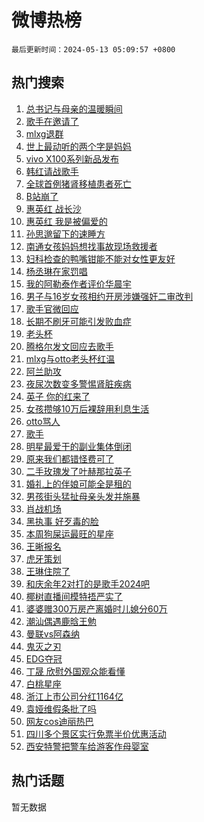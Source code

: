 # 微博热榜

`最后更新时间：2024-05-13 05:09:57 +0800`

## 热门搜索

1. [总书记与母亲的温暖瞬间](https://m.weibo.cn/search?containerid=100103type%3D1%26t%3D10%26q%3D%23%E6%80%BB%E4%B9%A6%E8%AE%B0%E4%B8%8E%E6%AF%8D%E4%BA%B2%E7%9A%84%E6%B8%A9%E6%9A%96%E7%9E%AC%E9%97%B4%23&stream_entry_id=51&isnewpage=1&extparam=seat%3D1%26cate%3D10103%26dgr%3D0%26stream_entry_id%3D51%26filter_type%3Drealtimehot%26q%3D%2523%25E6%2580%25BB%25E4%25B9%25A6%25E8%25AE%25B0%25E4%25B8%258E%25E6%25AF%258D%25E4%25BA%25B2%25E7%259A%2584%25E6%25B8%25A9%25E6%259A%2596%25E7%259E%25AC%25E9%2597%25B4%2523%26c_type%3D51%26pos%3D0%26display_time%3D1715548196%26pre_seqid%3D1715548196331016531175)
1. [歌手在邀请了](https://m.weibo.cn/search?containerid=100103type%3D1%26t%3D10%26q%3D%23%E6%AD%8C%E6%89%8B%E5%9C%A8%E9%82%80%E8%AF%B7%E4%BA%86%23&stream_entry_id=31&isnewpage=1&extparam=seat%3D1%26lcate%3D5001%26dgr%3D0%26pos%3D0%26q%3D%2523%25E6%25AD%258C%25E6%2589%258B%25E5%259C%25A8%25E9%2582%2580%25E8%25AF%25B7%25E4%25BA%2586%2523%26c_type%3D31%26filter_type%3Drealtimehot%26realpos%3D1%26flag%3D16%26stream_entry_id%3D31%26band_rank%3D1%26cate%3D5001%26display_time%3D1715548196%26pre_seqid%3D1715548196331016531175)
1. [mlxg退群](https://m.weibo.cn/search?containerid=100103type%3D1%26t%3D10%26q%3Dmlxg%E9%80%80%E7%BE%A4&stream_entry_id=31&isnewpage=1&extparam=seat%3D1%26lcate%3D5001%26dgr%3D0%26pos%3D1%26q%3Dmlxg%25E9%2580%2580%25E7%25BE%25A4%26c_type%3D31%26filter_type%3Drealtimehot%26realpos%3D2%26flag%3D2%26stream_entry_id%3D31%26band_rank%3D2%26cate%3D5001%26display_time%3D1715548196%26pre_seqid%3D1715548196331016531175)
1. [世上最动听的两个字是妈妈](https://m.weibo.cn/search?containerid=100103type%3D1%26t%3D10%26q%3D%23%E4%B8%96%E4%B8%8A%E6%9C%80%E5%8A%A8%E5%90%AC%E7%9A%84%E4%B8%A4%E4%B8%AA%E5%AD%97%E6%98%AF%E5%A6%88%E5%A6%88%23&stream_entry_id=31&isnewpage=1&extparam=seat%3D1%26lcate%3D5001%26dgr%3D0%26pos%3D2%26q%3D%2523%25E4%25B8%2596%25E4%25B8%258A%25E6%259C%2580%25E5%258A%25A8%25E5%2590%25AC%25E7%259A%2584%25E4%25B8%25A4%25E4%25B8%25AA%25E5%25AD%2597%25E6%2598%25AF%25E5%25A6%2588%25E5%25A6%2588%2523%26c_type%3D31%26filter_type%3Drealtimehot%26realpos%3D3%26flag%3D0%26stream_entry_id%3D31%26band_rank%3D3%26cate%3D5001%26display_time%3D1715548196%26pre_seqid%3D1715548196331016531175)
1. [vivo X100系列新品发布](https://m.weibo.cn/search?containerid=100103type%3D1%26t%3D10%26q%3Dvivo+X100%E7%B3%BB%E5%88%97%E6%96%B0%E5%93%81%E5%8F%91%E5%B8%83&stream_entry_id=31&isnewpage=1&extparam=seat%3D1%26lcate%3D5001%26filter_type%3Drealtimehot%26q%3Dvivo%2520X100%25E7%25B3%25BB%25E5%2588%2597%25E6%2596%25B0%25E5%2593%2581%25E5%258F%2591%25E5%25B8%2583%26c_type%3D31%26band_rank%3D4%26cate%3D5001%26is_ad_pos%3D1%26dgr%3D0%26stream_entry_id%3D31%26adid%3D236180%26pos%3D3%26display_time%3D1715548196%26pre_seqid%3D1715548196331016531175)
1. [韩红请战歌手](https://m.weibo.cn/search?containerid=100103type%3D1%26t%3D10%26q%3D%E9%9F%A9%E7%BA%A2%E8%AF%B7%E6%88%98%E6%AD%8C%E6%89%8B&stream_entry_id=31&isnewpage=1&extparam=seat%3D1%26lcate%3D5001%26dgr%3D0%26pos%3D4%26q%3D%25E9%259F%25A9%25E7%25BA%25A2%25E8%25AF%25B7%25E6%2588%2598%25E6%25AD%258C%25E6%2589%258B%26c_type%3D31%26filter_type%3Drealtimehot%26realpos%3D4%26flag%3D16%26stream_entry_id%3D31%26band_rank%3D4%26cate%3D5001%26display_time%3D1715548196%26pre_seqid%3D1715548196331016531175)
1. [全球首例猪肾移植患者死亡](https://m.weibo.cn/search?containerid=100103type%3D1%26t%3D10%26q%3D%23%E5%85%A8%E7%90%83%E9%A6%96%E4%BE%8B%E7%8C%AA%E8%82%BE%E7%A7%BB%E6%A4%8D%E6%82%A3%E8%80%85%E6%AD%BB%E4%BA%A1%23&stream_entry_id=31&isnewpage=1&extparam=seat%3D1%26lcate%3D5001%26dgr%3D0%26pos%3D5%26q%3D%2523%25E5%2585%25A8%25E7%2590%2583%25E9%25A6%2596%25E4%25BE%258B%25E7%258C%25AA%25E8%2582%25BE%25E7%25A7%25BB%25E6%25A4%258D%25E6%2582%25A3%25E8%2580%2585%25E6%25AD%25BB%25E4%25BA%25A1%2523%26c_type%3D31%26filter_type%3Drealtimehot%26realpos%3D5%26flag%3D2%26stream_entry_id%3D31%26band_rank%3D5%26cate%3D5001%26display_time%3D1715548196%26pre_seqid%3D1715548196331016531175)
1. [B站崩了](https://m.weibo.cn/search?containerid=100103type%3D1%26t%3D10%26q%3DB%E7%AB%99%E5%B4%A9%E4%BA%86&stream_entry_id=31&isnewpage=1&extparam=seat%3D1%26lcate%3D5001%26dgr%3D0%26pos%3D6%26q%3DB%25E7%25AB%2599%25E5%25B4%25A9%25E4%25BA%2586%26c_type%3D31%26filter_type%3Drealtimehot%26realpos%3D6%26flag%3D0%26stream_entry_id%3D31%26band_rank%3D6%26cate%3D5001%26display_time%3D1715548196%26pre_seqid%3D1715548196331016531175)
1. [惠英红 战长沙](https://m.weibo.cn/search?containerid=100103type%3D1%26t%3D10%26q%3D%E6%83%A0%E8%8B%B1%E7%BA%A2+%E6%88%98%E9%95%BF%E6%B2%99&stream_entry_id=31&isnewpage=1&extparam=seat%3D1%26lcate%3D5001%26dgr%3D0%26pos%3D7%26q%3D%25E6%2583%25A0%25E8%258B%25B1%25E7%25BA%25A2%2520%25E6%2588%2598%25E9%2595%25BF%25E6%25B2%2599%26c_type%3D31%26filter_type%3Drealtimehot%26realpos%3D7%26flag%3D2%26stream_entry_id%3D31%26band_rank%3D7%26cate%3D5001%26display_time%3D1715548196%26pre_seqid%3D1715548196331016531175)
1. [惠英红 我是被偏爱的](https://m.weibo.cn/search?containerid=100103type%3D1%26t%3D10%26q%3D%E6%83%A0%E8%8B%B1%E7%BA%A2+%E6%88%91%E6%98%AF%E8%A2%AB%E5%81%8F%E7%88%B1%E7%9A%84&stream_entry_id=31&isnewpage=1&extparam=seat%3D1%26lcate%3D5001%26dgr%3D0%26pos%3D8%26q%3D%25E6%2583%25A0%25E8%258B%25B1%25E7%25BA%25A2%2520%25E6%2588%2591%25E6%2598%25AF%25E8%25A2%25AB%25E5%2581%258F%25E7%2588%25B1%25E7%259A%2584%26c_type%3D31%26filter_type%3Drealtimehot%26realpos%3D8%26flag%3D2%26stream_entry_id%3D31%26band_rank%3D8%26cate%3D5001%26display_time%3D1715548196%26pre_seqid%3D1715548196331016531175)
1. [孙思邈留下的速睡方](https://m.weibo.cn/search?containerid=100103type%3D1%26t%3D10%26q%3D%23%E5%AD%99%E6%80%9D%E9%82%88%E7%95%99%E4%B8%8B%E7%9A%84%E9%80%9F%E7%9D%A1%E6%96%B9%23&stream_entry_id=31&isnewpage=1&extparam=seat%3D1%26lcate%3D5001%26dgr%3D0%26pos%3D9%26q%3D%2523%25E5%25AD%2599%25E6%2580%259D%25E9%2582%2588%25E7%2595%2599%25E4%25B8%258B%25E7%259A%2584%25E9%2580%259F%25E7%259D%25A1%25E6%2596%25B9%2523%26c_type%3D31%26filter_type%3Drealtimehot%26realpos%3D9%26flag%3D0%26stream_entry_id%3D31%26band_rank%3D9%26cate%3D5001%26display_time%3D1715548196%26pre_seqid%3D1715548196331016531175)
1. [南通女孩妈妈想找事故现场救援者](https://m.weibo.cn/search?containerid=100103type%3D1%26t%3D10%26q%3D%23%E5%8D%97%E9%80%9A%E5%A5%B3%E5%AD%A9%E5%A6%88%E5%A6%88%E6%83%B3%E6%89%BE%E4%BA%8B%E6%95%85%E7%8E%B0%E5%9C%BA%E6%95%91%E6%8F%B4%E8%80%85%23&stream_entry_id=31&isnewpage=1&extparam=seat%3D1%26lcate%3D5001%26dgr%3D0%26pos%3D10%26q%3D%2523%25E5%258D%2597%25E9%2580%259A%25E5%25A5%25B3%25E5%25AD%25A9%25E5%25A6%2588%25E5%25A6%2588%25E6%2583%25B3%25E6%2589%25BE%25E4%25BA%258B%25E6%2595%2585%25E7%258E%25B0%25E5%259C%25BA%25E6%2595%2591%25E6%258F%25B4%25E8%2580%2585%2523%26c_type%3D31%26filter_type%3Drealtimehot%26realpos%3D10%26flag%3D32768%26stream_entry_id%3D31%26band_rank%3D10%26cate%3D5001%26display_time%3D1715548196%26pre_seqid%3D1715548196331016531175)
1. [妇科检查的鸭嘴钳能不能对女性更友好](https://m.weibo.cn/search?containerid=100103type%3D1%26t%3D10%26q%3D%23%E5%A6%87%E7%A7%91%E6%A3%80%E6%9F%A5%E7%9A%84%E9%B8%AD%E5%98%B4%E9%92%B3%E8%83%BD%E4%B8%8D%E8%83%BD%E5%AF%B9%E5%A5%B3%E6%80%A7%E6%9B%B4%E5%8F%8B%E5%A5%BD%23&stream_entry_id=31&isnewpage=1&extparam=seat%3D1%26lcate%3D5001%26dgr%3D0%26pos%3D11%26q%3D%2523%25E5%25A6%2587%25E7%25A7%2591%25E6%25A3%2580%25E6%259F%25A5%25E7%259A%2584%25E9%25B8%25AD%25E5%2598%25B4%25E9%2592%25B3%25E8%2583%25BD%25E4%25B8%258D%25E8%2583%25BD%25E5%25AF%25B9%25E5%25A5%25B3%25E6%2580%25A7%25E6%259B%25B4%25E5%258F%258B%25E5%25A5%25BD%2523%26c_type%3D31%26filter_type%3Drealtimehot%26realpos%3D11%26flag%3D2%26stream_entry_id%3D31%26band_rank%3D11%26cate%3D5001%26display_time%3D1715548196%26pre_seqid%3D1715548196331016531175)
1. [杨丞琳在家罚唱](https://m.weibo.cn/search?containerid=100103type%3D1%26t%3D10%26q%3D%23%E6%9D%A8%E4%B8%9E%E7%90%B3%E5%9C%A8%E5%AE%B6%E7%BD%9A%E5%94%B1%23&stream_entry_id=31&isnewpage=1&extparam=seat%3D1%26lcate%3D5001%26dgr%3D0%26pos%3D12%26q%3D%2523%25E6%259D%25A8%25E4%25B8%259E%25E7%2590%25B3%25E5%259C%25A8%25E5%25AE%25B6%25E7%25BD%259A%25E5%2594%25B1%2523%26c_type%3D31%26filter_type%3Drealtimehot%26realpos%3D12%26flag%3D2%26stream_entry_id%3D31%26band_rank%3D12%26cate%3D5001%26display_time%3D1715548196%26pre_seqid%3D1715548196331016531175)
1. [我的阿勒泰作者评价华晨宇](https://m.weibo.cn/search?containerid=100103type%3D1%26t%3D10%26q%3D%E6%88%91%E7%9A%84%E9%98%BF%E5%8B%92%E6%B3%B0%E4%BD%9C%E8%80%85%E8%AF%84%E4%BB%B7%E5%8D%8E%E6%99%A8%E5%AE%87&stream_entry_id=31&isnewpage=1&extparam=seat%3D1%26lcate%3D5001%26dgr%3D0%26pos%3D13%26q%3D%25E6%2588%2591%25E7%259A%2584%25E9%2598%25BF%25E5%258B%2592%25E6%25B3%25B0%25E4%25BD%259C%25E8%2580%2585%25E8%25AF%2584%25E4%25BB%25B7%25E5%258D%258E%25E6%2599%25A8%25E5%25AE%2587%26c_type%3D31%26filter_type%3Drealtimehot%26realpos%3D13%26flag%3D2%26stream_entry_id%3D31%26band_rank%3D13%26cate%3D5001%26display_time%3D1715548196%26pre_seqid%3D1715548196331016531175)
1. [男子与16岁女孩相约开房涉嫌强奸二审改判](https://m.weibo.cn/search?containerid=100103type%3D1%26t%3D10%26q%3D%23%E7%94%B7%E5%AD%90%E4%B8%8E16%E5%B2%81%E5%A5%B3%E5%AD%A9%E7%9B%B8%E7%BA%A6%E5%BC%80%E6%88%BF%E6%B6%89%E5%AB%8C%E5%BC%BA%E5%A5%B8%E4%BA%8C%E5%AE%A1%E6%94%B9%E5%88%A4%23&stream_entry_id=31&isnewpage=1&extparam=seat%3D1%26lcate%3D5001%26dgr%3D0%26pos%3D14%26q%3D%2523%25E7%2594%25B7%25E5%25AD%2590%25E4%25B8%258E16%25E5%25B2%2581%25E5%25A5%25B3%25E5%25AD%25A9%25E7%259B%25B8%25E7%25BA%25A6%25E5%25BC%2580%25E6%2588%25BF%25E6%25B6%2589%25E5%25AB%258C%25E5%25BC%25BA%25E5%25A5%25B8%25E4%25BA%258C%25E5%25AE%25A1%25E6%2594%25B9%25E5%2588%25A4%2523%26c_type%3D31%26filter_type%3Drealtimehot%26realpos%3D14%26flag%3D0%26stream_entry_id%3D31%26band_rank%3D14%26cate%3D5001%26display_time%3D1715548196%26pre_seqid%3D1715548196331016531175)
1. [歌手官微回应](https://m.weibo.cn/search?containerid=100103type%3D1%26t%3D10%26q%3D%E6%AD%8C%E6%89%8B%E5%AE%98%E5%BE%AE%E5%9B%9E%E5%BA%94&stream_entry_id=31&isnewpage=1&extparam=seat%3D1%26lcate%3D5001%26dgr%3D0%26pos%3D15%26q%3D%25E6%25AD%258C%25E6%2589%258B%25E5%25AE%2598%25E5%25BE%25AE%25E5%259B%259E%25E5%25BA%2594%26c_type%3D31%26filter_type%3Drealtimehot%26realpos%3D15%26flag%3D0%26stream_entry_id%3D31%26band_rank%3D15%26cate%3D5001%26display_time%3D1715548196%26pre_seqid%3D1715548196331016531175)
1. [长期不刷牙可能引发败血症](https://m.weibo.cn/search?containerid=100103type%3D1%26t%3D10%26q%3D%23%E9%95%BF%E6%9C%9F%E4%B8%8D%E5%88%B7%E7%89%99%E5%8F%AF%E8%83%BD%E5%BC%95%E5%8F%91%E8%B4%A5%E8%A1%80%E7%97%87%23&stream_entry_id=31&isnewpage=1&extparam=seat%3D1%26lcate%3D5001%26dgr%3D0%26pos%3D16%26q%3D%2523%25E9%2595%25BF%25E6%259C%259F%25E4%25B8%258D%25E5%2588%25B7%25E7%2589%2599%25E5%258F%25AF%25E8%2583%25BD%25E5%25BC%2595%25E5%258F%2591%25E8%25B4%25A5%25E8%25A1%2580%25E7%2597%2587%2523%26c_type%3D31%26filter_type%3Drealtimehot%26realpos%3D16%26flag%3D0%26stream_entry_id%3D31%26band_rank%3D16%26cate%3D5001%26display_time%3D1715548196%26pre_seqid%3D1715548196331016531175)
1. [老头杯](https://m.weibo.cn/search?containerid=100103type%3D1%26t%3D10%26q%3D%E8%80%81%E5%A4%B4%E6%9D%AF&stream_entry_id=31&isnewpage=1&extparam=seat%3D1%26lcate%3D5001%26dgr%3D0%26pos%3D17%26q%3D%25E8%2580%2581%25E5%25A4%25B4%25E6%259D%25AF%26c_type%3D31%26filter_type%3Drealtimehot%26realpos%3D17%26flag%3D0%26stream_entry_id%3D31%26band_rank%3D17%26cate%3D5001%26display_time%3D1715548196%26pre_seqid%3D1715548196331016531175)
1. [腾格尔发文回应去歌手](https://m.weibo.cn/search?containerid=100103type%3D1%26t%3D10%26q%3D%23%E8%85%BE%E6%A0%BC%E5%B0%94%E5%8F%91%E6%96%87%E5%9B%9E%E5%BA%94%E5%8E%BB%E6%AD%8C%E6%89%8B%23&stream_entry_id=31&isnewpage=1&extparam=seat%3D1%26lcate%3D5001%26dgr%3D0%26pos%3D18%26q%3D%2523%25E8%2585%25BE%25E6%25A0%25BC%25E5%25B0%2594%25E5%258F%2591%25E6%2596%2587%25E5%259B%259E%25E5%25BA%2594%25E5%258E%25BB%25E6%25AD%258C%25E6%2589%258B%2523%26c_type%3D31%26filter_type%3Drealtimehot%26realpos%3D18%26flag%3D2%26stream_entry_id%3D31%26band_rank%3D18%26cate%3D5001%26display_time%3D1715548196%26pre_seqid%3D1715548196331016531175)
1. [mlxg与otto老头杯红温](https://m.weibo.cn/search?containerid=100103type%3D1%26t%3D10%26q%3D%23mlxg%E4%B8%8Eotto%E8%80%81%E5%A4%B4%E6%9D%AF%E7%BA%A2%E6%B8%A9%23&stream_entry_id=31&isnewpage=1&extparam=seat%3D1%26lcate%3D5001%26dgr%3D0%26pos%3D19%26q%3D%2523mlxg%25E4%25B8%258Eotto%25E8%2580%2581%25E5%25A4%25B4%25E6%259D%25AF%25E7%25BA%25A2%25E6%25B8%25A9%2523%26c_type%3D31%26filter_type%3Drealtimehot%26realpos%3D19%26flag%3D0%26stream_entry_id%3D31%26band_rank%3D19%26cate%3D5001%26display_time%3D1715548196%26pre_seqid%3D1715548196331016531175)
1. [阿兰助攻](https://m.weibo.cn/search?containerid=100103type%3D1%26t%3D10%26q%3D%23%E9%98%BF%E5%85%B0%E5%8A%A9%E6%94%BB%23&stream_entry_id=31&isnewpage=1&extparam=seat%3D1%26lcate%3D5001%26dgr%3D0%26pos%3D20%26q%3D%2523%25E9%2598%25BF%25E5%2585%25B0%25E5%258A%25A9%25E6%2594%25BB%2523%26c_type%3D31%26filter_type%3Drealtimehot%26realpos%3D20%26flag%3D0%26stream_entry_id%3D31%26band_rank%3D20%26cate%3D5001%26display_time%3D1715548196%26pre_seqid%3D1715548196331016531175)
1. [夜尿次数变多警惕肾脏疾病](https://m.weibo.cn/search?containerid=100103type%3D1%26t%3D10%26q%3D%23%E5%A4%9C%E5%B0%BF%E6%AC%A1%E6%95%B0%E5%8F%98%E5%A4%9A%E8%AD%A6%E6%83%95%E8%82%BE%E8%84%8F%E7%96%BE%E7%97%85%23&stream_entry_id=31&isnewpage=1&extparam=seat%3D1%26lcate%3D5001%26dgr%3D0%26pos%3D21%26q%3D%2523%25E5%25A4%259C%25E5%25B0%25BF%25E6%25AC%25A1%25E6%2595%25B0%25E5%258F%2598%25E5%25A4%259A%25E8%25AD%25A6%25E6%2583%2595%25E8%2582%25BE%25E8%2584%258F%25E7%2596%25BE%25E7%2597%2585%2523%26c_type%3D31%26filter_type%3Drealtimehot%26realpos%3D21%26flag%3D1%26stream_entry_id%3D31%26band_rank%3D21%26cate%3D5001%26display_time%3D1715548196%26pre_seqid%3D1715548196331016531175)
1. [英子 你的红来了](https://m.weibo.cn/search?containerid=100103type%3D1%26t%3D10%26q%3D%E8%8B%B1%E5%AD%90+%E4%BD%A0%E7%9A%84%E7%BA%A2%E6%9D%A5%E4%BA%86&stream_entry_id=31&isnewpage=1&extparam=seat%3D1%26lcate%3D5001%26dgr%3D0%26pos%3D22%26q%3D%25E8%258B%25B1%25E5%25AD%2590%2520%25E4%25BD%25A0%25E7%259A%2584%25E7%25BA%25A2%25E6%259D%25A5%25E4%25BA%2586%26c_type%3D31%26filter_type%3Drealtimehot%26realpos%3D22%26flag%3D2%26stream_entry_id%3D31%26band_rank%3D22%26cate%3D5001%26display_time%3D1715548196%26pre_seqid%3D1715548196331016531175)
1. [女孩攒够10万后裸辞用利息生活](https://m.weibo.cn/search?containerid=100103type%3D1%26t%3D10%26q%3D%23%E5%A5%B3%E5%AD%A9%E6%94%92%E5%A4%9F10%E4%B8%87%E5%90%8E%E8%A3%B8%E8%BE%9E%E7%94%A8%E5%88%A9%E6%81%AF%E7%94%9F%E6%B4%BB%23&stream_entry_id=31&isnewpage=1&extparam=seat%3D1%26lcate%3D5001%26dgr%3D0%26pos%3D23%26q%3D%2523%25E5%25A5%25B3%25E5%25AD%25A9%25E6%2594%2592%25E5%25A4%259F10%25E4%25B8%2587%25E5%2590%258E%25E8%25A3%25B8%25E8%25BE%259E%25E7%2594%25A8%25E5%2588%25A9%25E6%2581%25AF%25E7%2594%259F%25E6%25B4%25BB%2523%26c_type%3D31%26filter_type%3Drealtimehot%26realpos%3D23%26flag%3D0%26stream_entry_id%3D31%26band_rank%3D23%26cate%3D5001%26display_time%3D1715548196%26pre_seqid%3D1715548196331016531175)
1. [otto骂人](https://m.weibo.cn/search?containerid=100103type%3D1%26t%3D10%26q%3Dotto%E9%AA%82%E4%BA%BA&stream_entry_id=31&isnewpage=1&extparam=seat%3D1%26lcate%3D5001%26dgr%3D0%26pos%3D24%26q%3Dotto%25E9%25AA%2582%25E4%25BA%25BA%26c_type%3D31%26filter_type%3Drealtimehot%26realpos%3D24%26flag%3D0%26stream_entry_id%3D31%26band_rank%3D24%26cate%3D5001%26display_time%3D1715548196%26pre_seqid%3D1715548196331016531175)
1. [歌手](https://m.weibo.cn/search?containerid=100103type%3D1%26t%3D10%26q%3D%E6%AD%8C%E6%89%8B&stream_entry_id=31&isnewpage=1&extparam=seat%3D1%26lcate%3D5001%26dgr%3D0%26pos%3D25%26q%3D%25E6%25AD%258C%25E6%2589%258B%26c_type%3D31%26filter_type%3Drealtimehot%26realpos%3D25%26flag%3D0%26stream_entry_id%3D31%26band_rank%3D25%26cate%3D5001%26display_time%3D1715548196%26pre_seqid%3D1715548196331016531175)
1. [明星最爱干的副业集体倒闭](https://m.weibo.cn/search?containerid=100103type%3D1%26t%3D10%26q%3D%23%E6%98%8E%E6%98%9F%E6%9C%80%E7%88%B1%E5%B9%B2%E7%9A%84%E5%89%AF%E4%B8%9A%E9%9B%86%E4%BD%93%E5%80%92%E9%97%AD%23&stream_entry_id=31&isnewpage=1&extparam=seat%3D1%26lcate%3D5001%26dgr%3D0%26pos%3D26%26q%3D%2523%25E6%2598%258E%25E6%2598%259F%25E6%259C%2580%25E7%2588%25B1%25E5%25B9%25B2%25E7%259A%2584%25E5%2589%25AF%25E4%25B8%259A%25E9%259B%2586%25E4%25BD%2593%25E5%2580%2592%25E9%2597%25AD%2523%26c_type%3D31%26filter_type%3Drealtimehot%26realpos%3D26%26flag%3D0%26stream_entry_id%3D31%26band_rank%3D26%26cate%3D5001%26display_time%3D1715548196%26pre_seqid%3D1715548196331016531175)
1. [原来我们都错怪费可了](https://m.weibo.cn/search?containerid=100103type%3D1%26t%3D10%26q%3D%23%E5%8E%9F%E6%9D%A5%E6%88%91%E4%BB%AC%E9%83%BD%E9%94%99%E6%80%AA%E8%B4%B9%E5%8F%AF%E4%BA%86%23&stream_entry_id=31&isnewpage=1&extparam=seat%3D1%26lcate%3D5001%26dgr%3D0%26pos%3D27%26q%3D%2523%25E5%258E%259F%25E6%259D%25A5%25E6%2588%2591%25E4%25BB%25AC%25E9%2583%25BD%25E9%2594%2599%25E6%2580%25AA%25E8%25B4%25B9%25E5%258F%25AF%25E4%25BA%2586%2523%26c_type%3D31%26filter_type%3Drealtimehot%26realpos%3D27%26flag%3D0%26stream_entry_id%3D31%26band_rank%3D27%26cate%3D5001%26display_time%3D1715548196%26pre_seqid%3D1715548196331016531175)
1. [二手玫瑰发了叶赫那拉英子](https://m.weibo.cn/search?containerid=100103type%3D1%26t%3D10%26q%3D%E4%BA%8C%E6%89%8B%E7%8E%AB%E7%91%B0%E5%8F%91%E4%BA%86%E5%8F%B6%E8%B5%AB%E9%82%A3%E6%8B%89%E8%8B%B1%E5%AD%90&stream_entry_id=31&isnewpage=1&extparam=seat%3D1%26lcate%3D5001%26dgr%3D0%26pos%3D28%26q%3D%25E4%25BA%258C%25E6%2589%258B%25E7%258E%25AB%25E7%2591%25B0%25E5%258F%2591%25E4%25BA%2586%25E5%258F%25B6%25E8%25B5%25AB%25E9%2582%25A3%25E6%258B%2589%25E8%258B%25B1%25E5%25AD%2590%26c_type%3D31%26filter_type%3Drealtimehot%26realpos%3D28%26flag%3D0%26stream_entry_id%3D31%26band_rank%3D28%26cate%3D5001%26display_time%3D1715548196%26pre_seqid%3D1715548196331016531175)
1. [婚礼上的伴娘可能全是租的](https://m.weibo.cn/search?containerid=100103type%3D1%26t%3D10%26q%3D%23%E5%A9%9A%E7%A4%BC%E4%B8%8A%E7%9A%84%E4%BC%B4%E5%A8%98%E5%8F%AF%E8%83%BD%E5%85%A8%E6%98%AF%E7%A7%9F%E7%9A%84%23&stream_entry_id=31&isnewpage=1&extparam=seat%3D1%26lcate%3D5001%26dgr%3D0%26pos%3D29%26q%3D%2523%25E5%25A9%259A%25E7%25A4%25BC%25E4%25B8%258A%25E7%259A%2584%25E4%25BC%25B4%25E5%25A8%2598%25E5%258F%25AF%25E8%2583%25BD%25E5%2585%25A8%25E6%2598%25AF%25E7%25A7%259F%25E7%259A%2584%2523%26c_type%3D31%26filter_type%3Drealtimehot%26realpos%3D29%26flag%3D0%26stream_entry_id%3D31%26band_rank%3D29%26cate%3D5001%26display_time%3D1715548196%26pre_seqid%3D1715548196331016531175)
1. [男孩街头猛扯母亲头发并施暴](https://m.weibo.cn/search?containerid=100103type%3D1%26t%3D10%26q%3D%23%E7%94%B7%E5%AD%A9%E8%A1%97%E5%A4%B4%E7%8C%9B%E6%89%AF%E6%AF%8D%E4%BA%B2%E5%A4%B4%E5%8F%91%E5%B9%B6%E6%96%BD%E6%9A%B4%23&stream_entry_id=31&isnewpage=1&extparam=seat%3D1%26lcate%3D5001%26dgr%3D0%26pos%3D30%26q%3D%2523%25E7%2594%25B7%25E5%25AD%25A9%25E8%25A1%2597%25E5%25A4%25B4%25E7%258C%259B%25E6%2589%25AF%25E6%25AF%258D%25E4%25BA%25B2%25E5%25A4%25B4%25E5%258F%2591%25E5%25B9%25B6%25E6%2596%25BD%25E6%259A%25B4%2523%26c_type%3D31%26filter_type%3Drealtimehot%26realpos%3D30%26flag%3D0%26stream_entry_id%3D31%26band_rank%3D30%26cate%3D5001%26display_time%3D1715548196%26pre_seqid%3D1715548196331016531175)
1. [肖战机场](https://m.weibo.cn/search?containerid=100103type%3D1%26t%3D10%26q%3D%E8%82%96%E6%88%98%E6%9C%BA%E5%9C%BA&stream_entry_id=31&isnewpage=1&extparam=seat%3D1%26lcate%3D5001%26dgr%3D0%26pos%3D31%26q%3D%25E8%2582%2596%25E6%2588%2598%25E6%259C%25BA%25E5%259C%25BA%26c_type%3D31%26filter_type%3Drealtimehot%26realpos%3D31%26flag%3D0%26stream_entry_id%3D31%26band_rank%3D31%26cate%3D5001%26display_time%3D1715548196%26pre_seqid%3D1715548196331016531175)
1. [黑执事 好歹毒的脸](https://m.weibo.cn/search?containerid=100103type%3D1%26t%3D10%26q%3D%E9%BB%91%E6%89%A7%E4%BA%8B+%E5%A5%BD%E6%AD%B9%E6%AF%92%E7%9A%84%E8%84%B8&stream_entry_id=31&isnewpage=1&extparam=seat%3D1%26lcate%3D5001%26dgr%3D0%26pos%3D32%26q%3D%25E9%25BB%2591%25E6%2589%25A7%25E4%25BA%258B%2520%25E5%25A5%25BD%25E6%25AD%25B9%25E6%25AF%2592%25E7%259A%2584%25E8%2584%25B8%26c_type%3D31%26filter_type%3Drealtimehot%26realpos%3D32%26flag%3D0%26stream_entry_id%3D31%26band_rank%3D32%26cate%3D5001%26display_time%3D1715548196%26pre_seqid%3D1715548196331016531175)
1. [本周狗屎运最旺的星座](https://m.weibo.cn/search?containerid=100103type%3D1%26t%3D10%26q%3D%E6%9C%AC%E5%91%A8%E7%8B%97%E5%B1%8E%E8%BF%90%E6%9C%80%E6%97%BA%E7%9A%84%E6%98%9F%E5%BA%A7&stream_entry_id=31&isnewpage=1&extparam=seat%3D1%26lcate%3D5001%26dgr%3D0%26pos%3D33%26q%3D%25E6%259C%25AC%25E5%2591%25A8%25E7%258B%2597%25E5%25B1%258E%25E8%25BF%2590%25E6%259C%2580%25E6%2597%25BA%25E7%259A%2584%25E6%2598%259F%25E5%25BA%25A7%26c_type%3D31%26filter_type%3Drealtimehot%26realpos%3D33%26flag%3D0%26stream_entry_id%3D31%26band_rank%3D33%26cate%3D5001%26display_time%3D1715548196%26pre_seqid%3D1715548196331016531175)
1. [王晰报名](https://m.weibo.cn/search?containerid=100103type%3D1%26t%3D10%26q%3D%E7%8E%8B%E6%99%B0%E6%8A%A5%E5%90%8D&stream_entry_id=31&isnewpage=1&extparam=seat%3D1%26lcate%3D5001%26dgr%3D0%26pos%3D34%26q%3D%25E7%258E%258B%25E6%2599%25B0%25E6%258A%25A5%25E5%2590%258D%26c_type%3D31%26filter_type%3Drealtimehot%26realpos%3D34%26flag%3D0%26stream_entry_id%3D31%26band_rank%3D34%26cate%3D5001%26display_time%3D1715548196%26pre_seqid%3D1715548196331016531175)
1. [虎牙策划](https://m.weibo.cn/search?containerid=100103type%3D1%26t%3D10%26q%3D%E8%99%8E%E7%89%99%E7%AD%96%E5%88%92&stream_entry_id=31&isnewpage=1&extparam=seat%3D1%26lcate%3D5001%26dgr%3D0%26pos%3D35%26q%3D%25E8%2599%258E%25E7%2589%2599%25E7%25AD%2596%25E5%2588%2592%26c_type%3D31%26filter_type%3Drealtimehot%26realpos%3D35%26flag%3D0%26stream_entry_id%3D31%26band_rank%3D35%26cate%3D5001%26display_time%3D1715548196%26pre_seqid%3D1715548196331016531175)
1. [王琳住院了](https://m.weibo.cn/search?containerid=100103type%3D1%26t%3D10%26q%3D%23%E7%8E%8B%E7%90%B3%E4%BD%8F%E9%99%A2%E4%BA%86%23&stream_entry_id=31&isnewpage=1&extparam=seat%3D1%26lcate%3D5001%26dgr%3D0%26pos%3D36%26q%3D%2523%25E7%258E%258B%25E7%2590%25B3%25E4%25BD%258F%25E9%2599%25A2%25E4%25BA%2586%2523%26c_type%3D31%26filter_type%3Drealtimehot%26realpos%3D36%26flag%3D0%26stream_entry_id%3D31%26band_rank%3D36%26cate%3D5001%26display_time%3D1715548196%26pre_seqid%3D1715548196331016531175)
1. [和庆余年2对打的是歌手2024吧](https://m.weibo.cn/search?containerid=100103type%3D1%26t%3D10%26q%3D%23%E5%92%8C%E5%BA%86%E4%BD%99%E5%B9%B42%E5%AF%B9%E6%89%93%E7%9A%84%E6%98%AF%E6%AD%8C%E6%89%8B2024%E5%90%A7%23&stream_entry_id=31&isnewpage=1&extparam=seat%3D1%26lcate%3D5001%26dgr%3D0%26pos%3D37%26q%3D%2523%25E5%2592%258C%25E5%25BA%2586%25E4%25BD%2599%25E5%25B9%25B42%25E5%25AF%25B9%25E6%2589%2593%25E7%259A%2584%25E6%2598%25AF%25E6%25AD%258C%25E6%2589%258B2024%25E5%2590%25A7%2523%26c_type%3D31%26filter_type%3Drealtimehot%26realpos%3D37%26flag%3D0%26stream_entry_id%3D31%26band_rank%3D37%26cate%3D5001%26display_time%3D1715548196%26pre_seqid%3D1715548196331016531175)
1. [椰树直播间模特捂严实了](https://m.weibo.cn/search?containerid=100103type%3D1%26t%3D10%26q%3D%23%E6%A4%B0%E6%A0%91%E7%9B%B4%E6%92%AD%E9%97%B4%E6%A8%A1%E7%89%B9%E6%8D%82%E4%B8%A5%E5%AE%9E%E4%BA%86%23&stream_entry_id=31&isnewpage=1&extparam=seat%3D1%26lcate%3D5001%26dgr%3D0%26pos%3D38%26q%3D%2523%25E6%25A4%25B0%25E6%25A0%2591%25E7%259B%25B4%25E6%2592%25AD%25E9%2597%25B4%25E6%25A8%25A1%25E7%2589%25B9%25E6%258D%2582%25E4%25B8%25A5%25E5%25AE%259E%25E4%25BA%2586%2523%26c_type%3D31%26filter_type%3Drealtimehot%26realpos%3D38%26flag%3D0%26stream_entry_id%3D31%26band_rank%3D38%26cate%3D5001%26display_time%3D1715548196%26pre_seqid%3D1715548196331016531175)
1. [婆婆赠300万房产离婚时儿媳分60万](https://m.weibo.cn/search?containerid=100103type%3D1%26t%3D10%26q%3D%23%E5%A9%86%E5%A9%86%E8%B5%A0300%E4%B8%87%E6%88%BF%E4%BA%A7%E7%A6%BB%E5%A9%9A%E6%97%B6%E5%84%BF%E5%AA%B3%E5%88%8660%E4%B8%87%23&stream_entry_id=31&isnewpage=1&extparam=seat%3D1%26lcate%3D5001%26dgr%3D0%26pos%3D39%26q%3D%2523%25E5%25A9%2586%25E5%25A9%2586%25E8%25B5%25A0300%25E4%25B8%2587%25E6%2588%25BF%25E4%25BA%25A7%25E7%25A6%25BB%25E5%25A9%259A%25E6%2597%25B6%25E5%2584%25BF%25E5%25AA%25B3%25E5%2588%258660%25E4%25B8%2587%2523%26c_type%3D31%26filter_type%3Drealtimehot%26realpos%3D39%26flag%3D0%26stream_entry_id%3D31%26band_rank%3D39%26cate%3D5001%26display_time%3D1715548196%26pre_seqid%3D1715548196331016531175)
1. [潮汕偶遇鹿晗王勉](https://m.weibo.cn/search?containerid=100103type%3D1%26t%3D10%26q%3D%23%E6%BD%AE%E6%B1%95%E5%81%B6%E9%81%87%E9%B9%BF%E6%99%97%E7%8E%8B%E5%8B%89%23&stream_entry_id=31&isnewpage=1&extparam=seat%3D1%26lcate%3D5001%26dgr%3D0%26pos%3D40%26q%3D%2523%25E6%25BD%25AE%25E6%25B1%2595%25E5%2581%25B6%25E9%2581%2587%25E9%25B9%25BF%25E6%2599%2597%25E7%258E%258B%25E5%258B%2589%2523%26c_type%3D31%26filter_type%3Drealtimehot%26realpos%3D40%26flag%3D0%26stream_entry_id%3D31%26band_rank%3D40%26cate%3D5001%26display_time%3D1715548196%26pre_seqid%3D1715548196331016531175)
1. [曼联vs阿森纳](https://m.weibo.cn/search?containerid=100103type%3D1%26t%3D10%26q%3D%23%E6%9B%BC%E8%81%94vs%E9%98%BF%E6%A3%AE%E7%BA%B3%23&stream_entry_id=31&isnewpage=1&extparam=seat%3D1%26lcate%3D5001%26dgr%3D0%26pos%3D41%26q%3D%2523%25E6%259B%25BC%25E8%2581%2594vs%25E9%2598%25BF%25E6%25A3%25AE%25E7%25BA%25B3%2523%26c_type%3D31%26filter_type%3Drealtimehot%26realpos%3D41%26flag%3D0%26stream_entry_id%3D31%26band_rank%3D41%26cate%3D5001%26display_time%3D1715548196%26pre_seqid%3D1715548196331016531175)
1. [鬼灭之刃](https://m.weibo.cn/search?containerid=100103type%3D1%26t%3D10%26q%3D%E9%AC%BC%E7%81%AD%E4%B9%8B%E5%88%83&stream_entry_id=31&isnewpage=1&extparam=seat%3D1%26lcate%3D5001%26dgr%3D0%26pos%3D42%26q%3D%25E9%25AC%25BC%25E7%2581%25AD%25E4%25B9%258B%25E5%2588%2583%26c_type%3D31%26filter_type%3Drealtimehot%26realpos%3D42%26flag%3D0%26stream_entry_id%3D31%26band_rank%3D42%26cate%3D5001%26display_time%3D1715548196%26pre_seqid%3D1715548196331016531175)
1. [EDG夺冠](https://m.weibo.cn/search?containerid=100103type%3D1%26t%3D10%26q%3DEDG%E5%A4%BA%E5%86%A0&stream_entry_id=31&isnewpage=1&extparam=seat%3D1%26lcate%3D5001%26dgr%3D0%26pos%3D43%26q%3DEDG%25E5%25A4%25BA%25E5%2586%25A0%26c_type%3D31%26filter_type%3Drealtimehot%26realpos%3D43%26flag%3D0%26stream_entry_id%3D31%26band_rank%3D43%26cate%3D5001%26display_time%3D1715548196%26pre_seqid%3D1715548196331016531175)
1. [丁晟 欣慰外国观众能看懂](https://m.weibo.cn/search?containerid=100103type%3D1%26t%3D10%26q%3D%E4%B8%81%E6%99%9F+%E6%AC%A3%E6%85%B0%E5%A4%96%E5%9B%BD%E8%A7%82%E4%BC%97%E8%83%BD%E7%9C%8B%E6%87%82&stream_entry_id=31&isnewpage=1&extparam=seat%3D1%26lcate%3D5001%26dgr%3D0%26pos%3D44%26q%3D%25E4%25B8%2581%25E6%2599%259F%2520%25E6%25AC%25A3%25E6%2585%25B0%25E5%25A4%2596%25E5%259B%25BD%25E8%25A7%2582%25E4%25BC%2597%25E8%2583%25BD%25E7%259C%258B%25E6%2587%2582%26c_type%3D31%26filter_type%3Drealtimehot%26realpos%3D44%26flag%3D0%26stream_entry_id%3D31%26band_rank%3D44%26cate%3D5001%26display_time%3D1715548196%26pre_seqid%3D1715548196331016531175)
1. [白桃星座](https://m.weibo.cn/search?containerid=100103type%3D1%26t%3D10%26q%3D%E7%99%BD%E6%A1%83%E6%98%9F%E5%BA%A7&stream_entry_id=31&isnewpage=1&extparam=seat%3D1%26lcate%3D5001%26dgr%3D0%26pos%3D45%26q%3D%25E7%2599%25BD%25E6%25A1%2583%25E6%2598%259F%25E5%25BA%25A7%26c_type%3D31%26filter_type%3Drealtimehot%26realpos%3D45%26flag%3D0%26stream_entry_id%3D31%26band_rank%3D45%26cate%3D5001%26display_time%3D1715548196%26pre_seqid%3D1715548196331016531175)
1. [浙江上市公司分红1164亿](https://m.weibo.cn/search?containerid=100103type%3D1%26t%3D10%26q%3D%23%E6%B5%99%E6%B1%9F%E4%B8%8A%E5%B8%82%E5%85%AC%E5%8F%B8%E5%88%86%E7%BA%A21164%E4%BA%BF%23&stream_entry_id=31&isnewpage=1&extparam=seat%3D1%26lcate%3D5001%26dgr%3D0%26pos%3D46%26q%3D%2523%25E6%25B5%2599%25E6%25B1%259F%25E4%25B8%258A%25E5%25B8%2582%25E5%2585%25AC%25E5%258F%25B8%25E5%2588%2586%25E7%25BA%25A21164%25E4%25BA%25BF%2523%26c_type%3D31%26filter_type%3Drealtimehot%26realpos%3D46%26flag%3D0%26stream_entry_id%3D31%26band_rank%3D46%26cate%3D5001%26display_time%3D1715548196%26pre_seqid%3D1715548196331016531175)
1. [袁娅维假条批了吗](https://m.weibo.cn/search?containerid=100103type%3D1%26t%3D10%26q%3D%23%E8%A2%81%E5%A8%85%E7%BB%B4%E5%81%87%E6%9D%A1%E6%89%B9%E4%BA%86%E5%90%97%23&stream_entry_id=31&isnewpage=1&extparam=seat%3D1%26lcate%3D5001%26dgr%3D0%26pos%3D47%26q%3D%2523%25E8%25A2%2581%25E5%25A8%2585%25E7%25BB%25B4%25E5%2581%2587%25E6%259D%25A1%25E6%2589%25B9%25E4%25BA%2586%25E5%2590%2597%2523%26c_type%3D31%26filter_type%3Drealtimehot%26realpos%3D47%26flag%3D0%26stream_entry_id%3D31%26band_rank%3D47%26cate%3D5001%26display_time%3D1715548196%26pre_seqid%3D1715548196331016531175)
1. [网友cos迪丽热巴](https://m.weibo.cn/search?containerid=100103type%3D1%26t%3D10%26q%3D%23%E7%BD%91%E5%8F%8Bcos%E8%BF%AA%E4%B8%BD%E7%83%AD%E5%B7%B4%23&stream_entry_id=31&isnewpage=1&extparam=seat%3D1%26lcate%3D5001%26dgr%3D0%26pos%3D48%26q%3D%2523%25E7%25BD%2591%25E5%258F%258Bcos%25E8%25BF%25AA%25E4%25B8%25BD%25E7%2583%25AD%25E5%25B7%25B4%2523%26c_type%3D31%26filter_type%3Drealtimehot%26realpos%3D48%26flag%3D0%26stream_entry_id%3D31%26band_rank%3D48%26cate%3D5001%26display_time%3D1715548196%26pre_seqid%3D1715548196331016531175)
1. [四川多个景区实行免票半价优惠活动](https://m.weibo.cn/search?containerid=100103type%3D1%26t%3D10%26q%3D%23%E5%9B%9B%E5%B7%9D%E5%A4%9A%E4%B8%AA%E6%99%AF%E5%8C%BA%E5%AE%9E%E8%A1%8C%E5%85%8D%E7%A5%A8%E5%8D%8A%E4%BB%B7%E4%BC%98%E6%83%A0%E6%B4%BB%E5%8A%A8%23&stream_entry_id=31&isnewpage=1&extparam=seat%3D1%26lcate%3D5001%26dgr%3D0%26pos%3D49%26q%3D%2523%25E5%259B%259B%25E5%25B7%259D%25E5%25A4%259A%25E4%25B8%25AA%25E6%2599%25AF%25E5%258C%25BA%25E5%25AE%259E%25E8%25A1%258C%25E5%2585%258D%25E7%25A5%25A8%25E5%258D%258A%25E4%25BB%25B7%25E4%25BC%2598%25E6%2583%25A0%25E6%25B4%25BB%25E5%258A%25A8%2523%26c_type%3D31%26filter_type%3Drealtimehot%26realpos%3D49%26flag%3D32768%26stream_entry_id%3D31%26band_rank%3D49%26cate%3D5001%26display_time%3D1715548196%26pre_seqid%3D1715548196331016531175)
1. [西安特警把警车给游客作母婴室](https://m.weibo.cn/search?containerid=100103type%3D1%26t%3D10%26q%3D%23%E8%A5%BF%E5%AE%89%E7%89%B9%E8%AD%A6%E6%8A%8A%E8%AD%A6%E8%BD%A6%E7%BB%99%E6%B8%B8%E5%AE%A2%E4%BD%9C%E6%AF%8D%E5%A9%B4%E5%AE%A4%23&stream_entry_id=31&isnewpage=1&extparam=seat%3D1%26lcate%3D5001%26dgr%3D0%26pos%3D50%26q%3D%2523%25E8%25A5%25BF%25E5%25AE%2589%25E7%2589%25B9%25E8%25AD%25A6%25E6%258A%258A%25E8%25AD%25A6%25E8%25BD%25A6%25E7%25BB%2599%25E6%25B8%25B8%25E5%25AE%25A2%25E4%25BD%259C%25E6%25AF%258D%25E5%25A9%25B4%25E5%25AE%25A4%2523%26c_type%3D31%26filter_type%3Drealtimehot%26realpos%3D50%26flag%3D32768%26stream_entry_id%3D31%26band_rank%3D50%26cate%3D5001%26display_time%3D1715548196%26pre_seqid%3D1715548196331016531175)

## 热门话题

暂无数据
